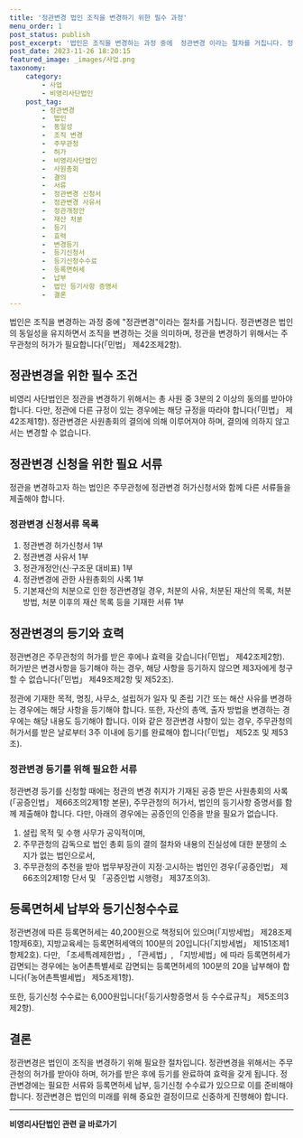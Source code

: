 ```yaml
---
title: '정관변경 법인 조직을 변경하기 위한 필수 과정'
menu_order: 1
post_status: publish
post_excerpt: '법인은 조직을 변경하는 과정 중에  정관변경 이라는 절차를 거칩니다. 정관변경은 법인의 동일성을 유지하면서 조직을 변경하는 것을 의미하며, 정관을 변경하기 위해서는 주무관청의 허가가 필요합니다  민법  제42조제2항 .'
post_date: 2023-11-26 18:20:15
featured_image: _images/사업.png
taxonomy:
    category:
        - 사업
        - 비영리사단법인
    post_tag:
        - 정관변경
        -  법인
        -  동일성
        -  조직 변경
        -  주무관청
        -  허가
        -  비영리사단법인
        -  사원총회
        -  결의
        -  서류
        -  정관변경 신청서
        -  정관변경 사유서
        -  정관개정안
        -  재산 처분
        -  등기
        -  효력
        -  변경등기
        -  등기신청서
        -  등기신청수수료
        -  등록면허세
        -  납부
        -  법인 등기사항 증명서
        -  결론
---
```



법인은 조직을 변경하는 과정 중에 "정관변경"이라는 절차를 거칩니다. 정관변경은 법인의 동일성을 유지하면서 조직을 변경하는 것을 의미하며, 정관을 변경하기 위해서는 주무관청의 허가가 필요합니다(「민법」 제42조제2항).

## 정관변경을 위한 필수 조건

비영리 사단법인은 정관을 변경하기 위해서는 총 사원 중 3분의 2 이상의 동의를 받아야 합니다. 다만, 정관에 다른 규정이 있는 경우에는 해당 규정을 따라야 합니다(「민법」 제42조제1항). 정관변경은 사원총회의 결의에 의해 이루어져야 하며, 결의에 의하지 않고서는 변경할 수 없습니다.

## 정관변경 신청을 위한 필요 서류

정관을 변경하고자 하는 법인은 주무관청에 정관변경 허가신청서와 함께 다른 서류들을 제출해야 합니다.

### 정관변경 신청서류 목록

1. 정관변경 허가신청서 1부
2. 정관변경 사유서 1부
3. 정관개정안(신·구조문 대비표) 1부
4. 정관변경에 관한 사원총회의 사록 1부
5. 기본재산의 처분으로 인한 정관변경일 경우, 처분의 사유, 처분된 재산의 목록, 처분 방법, 처분 이후의 재산 목록 등을 기재한 서류 1부

## 정관변경의 등기와 효력

정관변경은 주무관청의 허가를 받은 후에나 효력을 갖습니다(「민법」 제42조제2항). 허가받은 변경사항을 등기해야 하는 경우, 해당 사항을 등기하지 않으면 제3자에게 청구할 수 없습니다(「민법」 제49조제2항 및 제52조).

정관에 기재한 목적, 명칭, 사무소, 설립허가 일자 및 존립 기간 또는 해산 사유를 변경하는 경우에는 해당 사항을 등기해야 합니다. 또한, 자산의 총액, 출자 방법을 변경하는 경우에는 해당 내용도 등기해야 합니다. 이와 같은 정관변경 사항이 있는 경우, 주무관청의 허가서를 받은 날로부터 3주 이내에 등기를 완료해야 합니다(「민법」 제52조 및 제53조).

### 정관변경 등기를 위해 필요한 서류

정관변경 등기를 신청할 때에는 정관의 변경 취지가 기재된 공증 받은 사원총회의 사록(「공증인법」 제66조의2제1항 본문), 주무관청의 허가서, 법인의 등기사항 증명서를 함께 제출해야 합니다. 다만, 아래의 경우에는 공증인의 인증을 받을 필요가 없습니다.
1. 설립 목적 및 수행 사무가 공익적이며,
2. 주무관청의 감독으로 법인 총회 등의 결의 절차와 내용의 진실성에 대한 분쟁의 소지가 없는 법인으로서,
3. 주무관청의 추천을 받아 법무부장관이 지정·고시하는 법인인 경우(「공증인법」 제66조의2제1항 단서 및 「공증인법 시행령」 제37조의3).

## 등록면허세 납부와 등기신청수수료

정관변경에 따른 등록면허세는 40,200원으로 책정되어 있으며(「지방세법」 제28조제1항제6호), 지방교육세는 등록면허세액의 100분의 20입니다(「지방세법」 제151조제1항제2호). 다만, 「조세특례제한법」, 「관세법」, 「지방세법」에 따라 등록면허세가 감면되는 경우에는 농어촌특별세로 감면되는 등록면허세의 100분의 20을 납부해야 합니다(「농어촌특별세법」 제5조제1항).

또한, 등기신청 수수료는 6,000원입니다(「등기사항증명서 등 수수료규칙」 제5조의3제2항).

## 결론

정관변경은 법인이 조직을 변경하기 위해 필요한 절차입니다. 정관변경을 위해서는 주무관청의 허가를 받아야 하며, 허가를 받은 후에 등기를 완료하여 효력을 갖게 됩니다. 정관변경에는 필요한 서류와 등록면허세 납부, 등기신청 수수료가 있으므로 이를 준비해야 합니다. 정관변경은 법인의 미래를 위해 중요한 결정이므로 신중하게 진행해야 합니다.
<!-- wp:separator -->
<hr class="wp-block-separator has-alpha-channel-opacity"/>
<!-- /wp:separator -->

<!-- wp:group {"backgroundColor":"base","layout":{"type":"constrained"}} -->
<div class="wp-block-group has-base-background-color has-background"><!-- wp:paragraph {"align":"center","fontSize":"medium"} -->
<p class="has-text-align-center has-large-font-size"><strong>비영리사단법인 관련 글 바로가기</strong></p>
<!-- /wp:paragraph -->


<!-- wp:latest-posts
{"categories":[{"id":27276,"count":19,"description":"","link":"https://uknowlaw.com/category/%eb%b9%84%ec%98%81%eb%a6%ac%ec%82%ac%eb%8b%a8%eb%b2%95%ec%9d%b8/","name":"비영리사단법인","slug":"비영리사단법인","taxonomy":"category","parent":0,"meta":[],"_links":{"self":[{"href":"https://uknowlaw.com/wp-json/wp/v2/categories/27276"}],"collection":[{"href":"https://uknowlaw.com/wp-json/wp/v2/categories"}],"about":[{"href":"https://uknowlaw.com/wp-json/wp/v2/taxonomies/category"}],"wp:post_type":[{"href":"https://uknowlaw.com/wp-json/wp/v2/posts?categories=27276"}],"curies":[{"name":"wp","href":"https://api.w.org/{rel}","templated":true}]}}],"postsToShow":100,"excerptLength":28,"postLayout":"grid","columns":2,"featuredImageAlign":"left","featuredImageSizeSlug":"large","fontSize":"small"} /--></div>
<!-- /wp:group -->